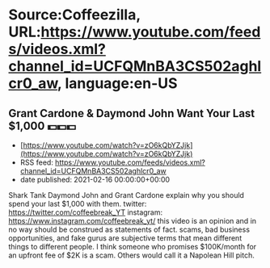 # Source:Coffeezilla, URL:https://www.youtube.com/feeds/videos.xml?channel_id=UCFQMnBA3CS502aghlcr0_aw, language:en-US

## Grant Cardone & Daymond John Want Your Last $1,000 💵💵💵
 - [https://www.youtube.com/watch?v=zO6kQbYZJjk](https://www.youtube.com/watch?v=zO6kQbYZJjk)
 - RSS feed: https://www.youtube.com/feeds/videos.xml?channel_id=UCFQMnBA3CS502aghlcr0_aw
 - date published: 2021-02-16 00:00:00+00:00

Shark Tank Daymond John and Grant Cardone explain why you should spend your last $1,000 with them. 
twitter: https://twitter.com/coffeebreak_YT
instagram: https://www.instagram.com/coffeebreak_yt/
this video is an opinion and in no way should be construed as statements of fact. scams, bad business opportunities, and fake gurus are subjective terms that mean different things to different people. I think someone who promises $100K/month for an upfront fee of $2K is a scam. Others would call it a Napolean Hill pitch.

